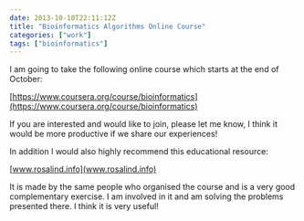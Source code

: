 ```yaml
---
date: 2013-10-10T22:11:12Z
title: "Bioinformatics Algorithms Online Course"
categories: ["work"]
tags: ["bioinformatics"]
---
```


I am going to take the following online course which starts at the end of October:

[https://www.coursera.org/course/bioinformatics](https://www.coursera.org/course/bioinformatics)

If you are interested and would like to join, please let me know, I think it would be more productive if we share our experiences!

In addition I would also highly recommend this educational resource:

[www.rosalind.info](www.rosalind.info)

It is made by the same people who organised the course and is a very good complementary exercise. I am involved in it and am solving the problems presented there. I think it is very useful!
